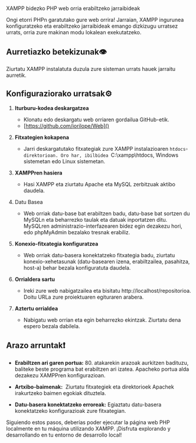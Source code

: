 #   
XAMPP bidezko PHP web orria erabiltzeko jarraibideak

Ongi etorri PHPn garatutako gure web orrira! Jarraian, XAMPP ingurunea konfiguratzeko eta erabiltzeko jarraibideak emango dizkizugu urratsez urrats, orria zure makinan modu lokalean exekutatzeko.

## Aurretiazko betekizunak👁

Ziurtatu XAMPP instalatuta duzula zure sisteman urrats hauek jarraitu aurretik.

## Konfiguraziorako urratsak⚙

1. **Iturburu-kodea deskargatzea**
    
    - Klonatu edo deskargatu web orriaren gordailua GitHub-etik.
    - [https://github.com/iorilope/Web]()
      
2. **Fitxategien kokapena**
    
    - Jarri deskargatutako fitxategiak zure XAMPP instalazioaren `htdocs￮ direktorioan. Oro har, ibilbidea `C:\xampp\htdocs, Windows sistemetan edo Linux sistemetan.
3. **XAMPPren hasiera**
    
    - Hasi XAMPP eta ziurtatu Apache eta MySQL zerbitzuak aktibo daudela.
4. Datu Basea
    
    - Web orriak datu-base bat erabiltzen badu, datu-base bat sortzen du MySQLn eta beharrezko taulak eta datuak inportatzen ditu. MySQLren administrazio-interfazearen bidez egin dezakezu hori, edo phpMyAdmin bezalako tresnak erabiliz.
5. **Konexio-fitxategia konfiguratzea**
    
    - Web orriak datu-basera konektatzeko fitxategia badu, ziurtatu konexio-xehetasunak (datu-basearen izena, erabiltzailea, pasahitza, host-a) behar bezala konfiguratuta daudela.
6. **Orrialdera sartu**
    
    - Ireki zure web nabigatzailea eta bisitatu http://localhost/repositorioa. Doitu URLa zure proiektuaren egituraren arabera.
7. **Aztertu orrialdea**
    
    - Nabigatu web orrian eta egin beharrezko ekintzak. Ziurtatu dena espero bezala dabilela.

## Arazo arruntak❗

- **Erabiltzen ari garen portua:** 80. atakarekin arazoak aurkitzen badituzu, baliteke beste programa bat erabiltzen ari izatea. Apacheko portua alda dezakezu XAMPPren konfigurazioan.
    
- **Artxibo-baimenak:**  Ziurtatu fitxategiek eta direktorioek Apachek irakurtzeko baimen egokiak dituztela.
    
- **Datu-basera konektatzeko erroreak:** Egiaztatu datu-basera konektatzeko konfigurazioak zure fitxategian.
    

Siguiendo estos pasos, deberías poder ejecutar la página web PHP localmente en tu máquina utilizando XAMPP. ¡Disfruta explorando y desarrollando en tu entorno de desarrollo local!